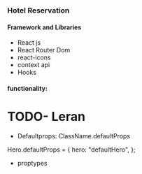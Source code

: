 ### Hotel Reservation

#### Framework and Libraries

- React js
- React Router Dom
- react-icons
- context api
- Hooks

#### functionality:

# TODO- Leran

- Defaultprops: ClassName.defaultProps

Hero.defaultProps = {
hero: "defaultHero",
};

- proptypes
